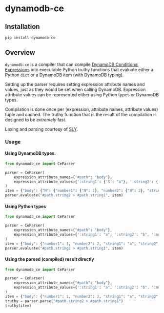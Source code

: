 # dynamodb-ce

### 

## Installation
```
pip install dynamodb-ce
```


## Overview
`dynamodb-ce` is a compiler that can compile [DynamoDB Conditional Expressions](https://docs.aws.amazon.com/amazondynamodb/latest/developerguide/Expressions.ConditionExpressions.html) into executable Python truthy functions that evaluate either a Python `dict` or a DynamoDB item (with DynamoDB typing).

Setting up the parser requires setting expression attribute names and values, just as they would be set
when calling DynamoDB. Expression attribute values can be represented either using Python types or DynamoDB
types.

Compilation is done once per (expression, attribute names, attribute values) tuple and cached. The truthy function that is the result of the compilation is designed to be _extremely_ fast. 

Lexing and parsing courtesy of [SLY](https://sly.readthedocs.io/en/latest/index.html).

### Usage

#### Using DynamoDB types:
```python
from dynamodb_ce import CeParser

parser = CeParser(
    expression_attribute_names={"#path": "body"},
    expression_attribute_values={':string1': {'S': "a"}, ':string2': {'S': "b"}, ':number1': {'N': 1}, ':number2': {'N': 2}}
)
item = {"body": {"M": {"number1": {"N": 1}, "number2": {"N": 2}, "string1": {"S": "a"}, "string2": {"S": "b"}}}}
parser.evaluate("#path.string2 > #path.string1", item)
```

#### Using Python types
```python
from dynamodb_ce import CeParser

parser = CeParser(
    expression_attribute_names={"#path": "body"},
    expression_attribute_values={':string1': "a", ':string2': "b", ':number1': 1, ':number2': 2}
)
item = {"body": {"number1": 1, "number2": 2, "string1": "a", "string2": "b"}}
parser.evaluate("#path.string2 > #path.string1", item)
```

#### Using the parsed (compiled) result directly
```python
from dynamodb_ce import CeParser

parser = CeParser(
    expression_attribute_names={"#path": "body"},
    expression_attribute_values={':string1': "a", ':string2': "b", ':number1': 1, ':number2': 2}
)
item = {"body": {"number1": 1, "number2": 2, "string1": "a", "string2": "b"}}
truthy = parser.parse("#path.string2 > #path.string1")
truthy(item)
```
